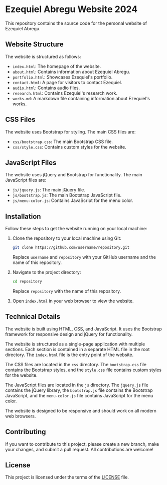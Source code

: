 # Ezequiel Abregu Website 2024

This repository contains the source code for the personal website of Ezequiel Abregu.

## Website Structure

The website is structured as follows:

- `index.html`: The homepage of the website.
- `about.html`: Contains information about Ezequiel Abregu.
- `portfolio.html`: Showcases Ezequiel's portfolio.
- `contact.html`: A page for visitors to contact Ezequiel.
- `audio.html`: Contains audio files.
- `research.html`: Contains Ezequiel's research work.
- `works.md`: A markdown file containing information about Ezequiel's works.

## CSS Files

The website uses Bootstrap for styling. The main CSS files are:

- `css/bootstrap.css`: The main Bootstrap CSS file.
- `css/style.css`: Contains custom styles for the website.

## JavaScript Files

The website uses jQuery and Bootstrap for functionality. The main JavaScript files are:

- `js/jquery.js`: The main jQuery file.
- `js/bootstrap.js`: The main Bootstrap JavaScript file.
- `js/menu-color.js`: Contains JavaScript for the menu color.

## Installation

Follow these steps to get the website running on your local machine:

1. Clone the repository to your local machine using Git:

    ```bash
    git clone https://github.com/username/repository.git
    ```

    Replace `username` and `repository` with your GitHub username and the name of this repository.

2. Navigate to the project directory:

    ```bash
    cd repository
    ```

    Replace `repository` with the name of this repository.

3. Open `index.html` in your web browser to view the website.

## Technical Details

The website is built using HTML, CSS, and JavaScript. It uses the Bootstrap framework for responsive design and jQuery for functionality.

The website is structured as a single-page application with multiple sections. Each section is contained in a separate HTML file in the root directory. The `index.html` file is the entry point of the website.

The CSS files are located in the `css` directory. The `bootstrap.css` file contains the Bootstrap styles, and the `style.css` file contains custom styles for the website.

The JavaScript files are located in the `js` directory. The `jquery.js` file contains the jQuery library, the `bootstrap.js` file contains the Bootstrap JavaScript, and the `menu-color.js` file contains JavaScript for the menu color.

The website is designed to be responsive and should work on all modern web browsers.

## Contributing

If you want to contribute to this project, please create a new branch, make your changes, and submit a pull request. All contributions are welcome!

## License

This project is licensed under the terms of the [LICENSE](LICENSE) file.
